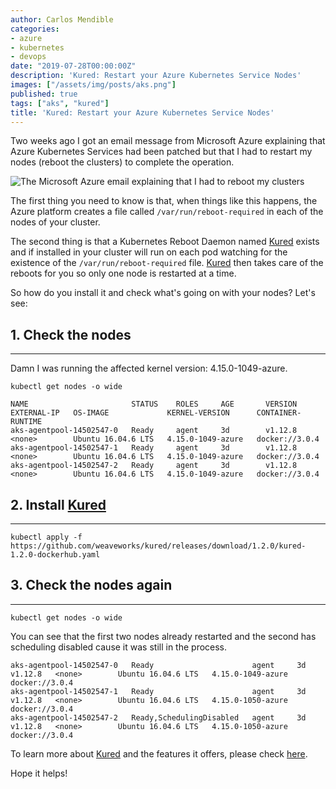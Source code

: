 ```yaml
---
author: Carlos Mendible
categories:
- azure
- kubernetes
- devops
date: "2019-07-28T00:00:00Z"
description: 'Kured: Restart your Azure Kubernetes Service Nodes'
images: ["/assets/img/posts/aks.png"]
published: true
tags: ["aks", "kured"]
title: 'Kured: Restart your Azure Kubernetes Service Nodes'
---
```


Two weeks ago I got an email message from Microsoft Azure explaining that Azure Kubernetes Services had been patched but that I had to restart my nodes (reboot the clusters) to complete the operation.

![The Microsoft Azure email explaining that I had to reboot my clusters](https://carlos.mendible.com/assets/img/posts/aks_update_kured.png)

The first thing you need to know is that, when things like this happens, the Azure platform creates a file called `/var/run/reboot-required` in each of the nodes of your cluster.

The second thing is that a Kubernetes Reboot Daemon named [Kured](https://github.com/weaveworks/kured) exists and if installed in your cluster will run on each pod watching for the existence of the `/var/run/reboot-required` file. [Kured](https://github.com/weaveworks/kured) then takes care of the reboots for you so only one node is restarted at a time.

So how do you install it and check what's going on with your nodes? Let's see:

## 1. Check the nodes
---

Damn I was running the affected kernel version: 4.15.0-1049-azure.

``` shell
kubectl get nodes -o wide
```

``` shell
NAME                       STATUS    ROLES     AGE       VERSION   EXTERNAL-IP   OS-IMAGE             KERNEL-VERSION      CONTAINER-RUNTIME
aks-agentpool-14502547-0   Ready     agent     3d        v1.12.8   <none>        Ubuntu 16.04.6 LTS   4.15.0-1049-azure   docker://3.0.4
aks-agentpool-14502547-1   Ready     agent     3d        v1.12.8   <none>        Ubuntu 16.04.6 LTS   4.15.0-1049-azure   docker://3.0.4
aks-agentpool-14502547-2   Ready     agent     3d        v1.12.8   <none>        Ubuntu 16.04.6 LTS   4.15.0-1049-azure   docker://3.0.4
```

## 2. Install [Kured](https://github.com/weaveworks/kured)
---

``` shell
kubectl apply -f https://github.com/weaveworks/kured/releases/download/1.2.0/kured-1.2.0-dockerhub.yaml
```

## 3. Check the nodes again
---

``` shell
kubectl get nodes -o wide
```

You can see that the first two nodes already restarted and the second has scheduling disabled cause it was still in the process.

``` shell
aks-agentpool-14502547-0   Ready                      agent     3d        v1.12.8   <none>        Ubuntu 16.04.6 LTS   4.15.0-1049-azure   docker://3.0.4
aks-agentpool-14502547-1   Ready                      agent     3d        v1.12.8   <none>        Ubuntu 16.04.6 LTS   4.15.0-1050-azure   docker://3.0.4
aks-agentpool-14502547-2   Ready,SchedulingDisabled   agent     3d        v1.12.8   <none>        Ubuntu 16.04.6 LTS   4.15.0-1050-azure   docker://3.0.4
```

To learn more about [Kured](https://github.com/weaveworks/kured) and the features it offers, please check [here](https://github.com/weaveworks/kured).

Hope it helps!